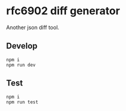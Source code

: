 rfc6902 diff generator
======================

Another json diff tool.

Develop
-------

```shell
npm i
npm run dev
```

Test
----

```shell
npm i
npm run test
```
